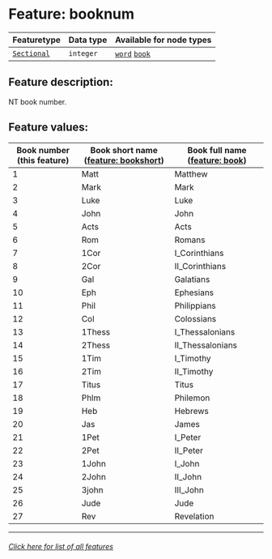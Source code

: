# Feature: booknum

Featuretype | Data type | Available for node types
---  | --- | --- 
[`Sectional`](home.md#Sectional-features) | `integer`  | [`word`](wordnodefeatures.md#readme) [`book`](booknodefeatures.md#readme)

## Feature description:  

NT book number.

## Feature values:

Book number (this feature) | Book short name ([feature: bookshort](bookshort.md#readme)) | Book full name ([feature: book](book.md#readme))
--- | --- | --- 
1 | Matt | Matthew
2 | Mark | Mark
3 | Luke | Luke
4 | John | John
5 | Acts | Acts
6 | Rom | Romans
7 | 1Cor | I_Corinthians
8| 2Cor | II_Corinthians
9| Gal | Galatians
10 | Eph | Ephesians
11 | Phil | Philippians
12 | Col | Colossians
13 | 1Thess | I_Thessalonians
14 | 2Thess | II_Thessalonians
15 | 1Tim | I_Timothy
16 | 2Tim | II_Timothy
17 | Titus | Titus
18 | Phlm | Philemon
19 | Heb | Hebrews
20 | Jas | James
21 | 1Pet | I_Peter
22 | 2Pet | II_Peter
23 | 1John | I_John
24 | 2John | II_John
25 | 3john | III_John
26 | Jude | Jude
27 | Rev | Revelation

---
###### [Click here for list of all features](home.md#readme)
